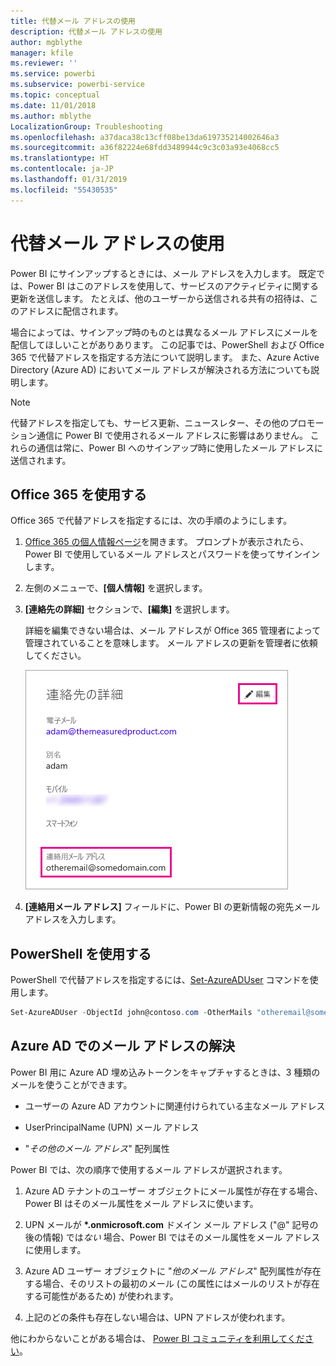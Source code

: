 ```yaml
---
title: 代替メール アドレスの使用
description: 代替メール アドレスの使用
author: mgblythe
manager: kfile
ms.reviewer: ''
ms.service: powerbi
ms.subservice: powerbi-service
ms.topic: conceptual
ms.date: 11/01/2018
ms.author: mblythe
LocalizationGroup: Troubleshooting
ms.openlocfilehash: a37daca38c13cff08be13da619735214002646a3
ms.sourcegitcommit: a36f82224e68fdd3489944c9c3c03a93e4068cc5
ms.translationtype: HT
ms.contentlocale: ja-JP
ms.lasthandoff: 01/31/2019
ms.locfileid: "55430535"
---
```

# <a name="using-an-alternate-email-address"></a>代替メール アドレスの使用

Power BI にサインアップするときには、メール アドレスを入力します。 既定では、Power BI はこのアドレスを使用して、サービスのアクティビティに関する更新を送信します。 たとえば、他のユーザーから送信される共有の招待は、このアドレスに配信されます。

場合によっては、サインアップ時のものとは異なるメール アドレスにメールを配信してほしいことがありあります。 この記事では、PowerShell および Office 365 で代替アドレスを指定する方法について説明します。 また、Azure Active Directory (Azure AD) においてメール アドレスが解決される方法についても説明します。

> [!NOTE]
> 代替アドレスを指定しても、サービス更新、ニュースレター、その他のプロモーション通信に Power BI で使用されるメール アドレスに影響はありません。  これらの通信は常に、Power BI へのサインアップ時に使用したメール アドレスに送信されます。

## <a name="use-office-365"></a>Office 365 を使用する

Office 365 で代替アドレスを指定するには、次の手順のようにします。

1. [Office 365 の個人情報ページ](https://portal.office.com/account/#personalinfo)を開きます。 プロンプトが表示されたら、Power BI で使用しているメール アドレスとパスワードを使ってサインインします。

1. 左側のメニューで、**[個人情報]** を選択します。

1. **[連絡先の詳細]** セクションで、**[編集]** を選択します。

    詳細を編集できない場合は、メール アドレスが Office 365 管理者によって管理されていることを意味します。 メール アドレスの更新を管理者に依頼してください。

    ![連絡先の詳細](media/service-admin-alternate-email-address-for-power-bi/contact-details.png)

1. **[連絡用メール アドレス]** フィールドに、Power BI の更新情報の宛先メール アドレスを入力します。

## <a name="use-powershell"></a>PowerShell を使用する

PowerShell で代替アドレスを指定するには、[Set-AzureADUser](/powershell/module/azuread/set-azureaduser/) コマンドを使用します。

```powershell
Set-AzureADUser -ObjectId john@contoso.com -OtherMails "otheremail@somedomain.com"
```

## <a name="email-address-resolution-in-azure-ad"></a>Azure AD でのメール アドレスの解決

Power BI 用に Azure AD 埋め込みトークンをキャプチャするときは、3 種類のメールを使うことができます。

* ユーザーの Azure AD アカウントに関連付けられている主なメール アドレス

* UserPrincipalName (UPN) メール アドレス

* "*その他のメール アドレス*" 配列属性

Power BI では、次の順序で使用するメール アドレスが選択されます。

1. Azure AD テナントのユーザー オブジェクトにメール属性が存在する場合、Power BI はそのメール属性をメール アドレスに使います。

1. UPN メールが **\*.onmicrosoft.com** ドメイン メール アドレス ("\@" 記号の後の情報) では*ない* 場合、Power BI ではそのメール属性をメール アドレスに使用します。

1. Azure AD ユーザー オブジェクトに "*他のメール アドレス*" 配列属性が存在する場合、そのリストの最初のメール (この属性にはメールのリストが存在する可能性があるため) が使われます。

1. 上記のどの条件も存在しない場合は、UPN アドレスが使われます。

他にわからないことがある場合は、 [Power BI コミュニティを利用してください](http://community.powerbi.com/)。


